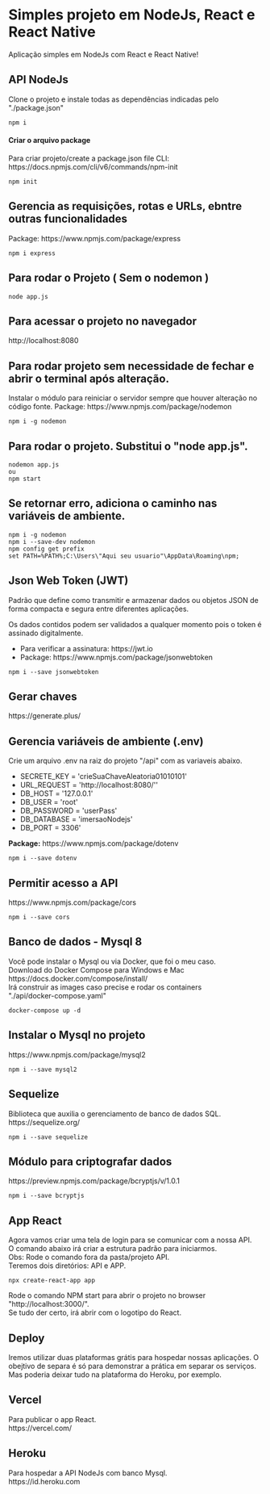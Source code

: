 <h1>Simples projeto em NodeJs, React e React Native</h1>
<p>Aplicação simples em NodeJs com React e React Native!</p>
<h2>API NodeJs</h2>
<p>
	Clone o projeto e instale todas as dependências indicadas pelo "./package.json"
</p>

`npm i`
<h4>Criar o arquivo package</h4>
<p>
Para criar projeto/create a package.json file
CLI: https://docs.npmjs.com/cli/v6/commands/npm-init
</p> 

`npm init`  
<h2>Gerencia as requisições, rotas e URLs, ebntre outras funcionalidades</h2>
Package: https://www.npmjs.com/package/express 

`npm i express`
<h2>Para rodar o Projeto ( Sem o nodemon )</h2> 

`node app.js`  
<h2>Para acessar o projeto no navegador</h2>
<p>http://localhost:8080</p>
<h2>Para rodar projeto sem necessidade de fechar e abrir o terminal após alteração.</h2>
<p>
	Instalar o módulo para reiniciar o servidor sempre que houver alteração no código fonte.
	Package: https://www.npmjs.com/package/nodemon
</p>  

`npm i -g nodemon`
<h2>Para rodar o projeto. Substitui o "node app.js".</h2>

```
nodemon app.js
ou
npm start
```
<h2>Se retornar erro, adiciona o caminho nas variáveis de ambiente.</h2>

```
npm i -g nodemon
npm i --save-dev nodemon
npm config get prefix
set PATH=%PATH%;C:\Users\"Aqui seu usuario"\AppData\Roaming\npm;
```
<h2>Json Web Token (JWT)</h2>
<p>
	Padrão que define como transmitir e armazenar dados ou objetos JSON
	de forma compacta e segura entre diferentes aplicações.
</p>
<p>
	Os dados contidos podem ser validados a qualquer momento pois o token é assinado digitalmente.
</p>
<ul>
	<li>Para verificar a assinatura: https://jwt.io</li>
	<li>Package: https://www.npmjs.com/package/jsonwebtoken</li>
</ul> 

`npm i --save jsonwebtoken`
<h2>Gerar chaves</h2>
<p>https://generate.plus/</p>
<h2>Gerencia variáveis de ambiente (.env)</h2>
<p>Crie um arquivo .env na raiz do projeto "/api" com as variaveis abaixo.</p>
<ul>
	<li>SECRETE_KEY = 'crieSuaChaveAleatoria01010101'</li>
	<li>URL_REQUEST = 'http://localhost:8080/''</li>
	<li>DB_HOST = '127.0.0.1'</li>
	<li>DB_USER = 'root'</li>
	<li>DB_PASSWORD = 'userPass'</li>
	<li>DB_DATABASE = 'imersaoNodejs'</li>
	<li>DB_PORT = 3306'</li>
</ul>
<p>
	<b>Package:</b> https://www.npmjs.com/package/dotenv
</p> 

`npm i --save dotenv`
<h2>Permitir acesso a API</h2>
https://www.npmjs.com/package/cors 

`npm i --save cors`
<h2>Banco de dados - Mysql 8</h2>
<p>
	Você pode instalar o Mysql ou via Docker, que foi o meu caso.<br  />
	Download do Docker Compose para Windows e Mac<br  />
	https://docs.docker.com/compose/install/<br  />
	Irá construir as images caso precise e rodar os containers<br  />
	"./api/docker-compose.yaml"
</p>  

`docker-compose up -d`
<h2>Instalar o Mysql no projeto</h2>
<p>https://www.npmjs.com/package/mysql2</p>  

`npm i --save mysql2`
<h2>Sequelize</h2>
<p>
	Biblioteca que auxilia o gerenciamento de banco de dados SQL.<br  />
	https://sequelize.org/
</p>  

`npm i --save sequelize`
<h2>Módulo para criptografar dados</h2>
<p>https://preview.npmjs.com/package/bcryptjs/v/1.0.1</p> 

`npm i --save bcryptjs`
<h2>App React</h2>
<p>
	Agora vamos criar uma tela de login para se comunicar com a nossa API.<br  />
	O comando abaixo irá criar a estrutura padrão para iniciarmos.<br  />
	Obs: Rode o comando fora da pasta/projeto API.<br  />
	Teremos dois diretórios: API e APP.
</p> 

`npx create-react-app app`
<p>
	Rode o comando NPM start para abrir o projeto no browser "http://localhost:3000/". <br  />
	Se tudo der certo, irá abrir com o logotipo do React.
</p> 

<h2>Deploy</h2>
<p>
	Iremos utilizar duas plataformas grátis para hospedar nossas aplicações.
	O obejtivo de separa é só para demonstrar a prática em separar os serviços.
	Mas poderia deixar tudo na plataforma do Heroku, por exemplo.
</p>
<h2>Vercel</h2>
<p>
Para publicar o app React. <br/>
https://vercel.com/
</p>
<h2>Heroku</h2>
<p>
	Para hospedar a API NodeJs com banco Mysql. <br  />
	https://id.heroku.com
</p>